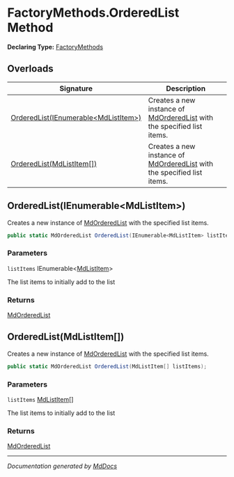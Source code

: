 # FactoryMethods.OrderedList Method

**Declaring Type:** [FactoryMethods](../index.md)

## Overloads

| Signature                                                                   | Description                                                                                            |
| --------------------------------------------------------------------------- | ------------------------------------------------------------------------------------------------------ |
| [OrderedList(IEnumerable\<MdListItem\>)](#orderedlistienumerablemdlistitem) | Creates a new instance of [MdOrderedList](../../MdOrderedList/index.md) with the specified list items. |
| [OrderedList(MdListItem\[\])](#orderedlistmdlistitem)                       | Creates a new instance of [MdOrderedList](../../MdOrderedList/index.md) with the specified list items. |

## OrderedList(IEnumerable\<MdListItem\>)

Creates a new instance of [MdOrderedList](../../MdOrderedList/index.md) with the specified list items.

```csharp
public static MdOrderedList OrderedList(IEnumerable<MdListItem> listItems);
```

### Parameters

`listItems`  IEnumerable\<[MdListItem](../../MdListItem/index.md)\>

The list items to initially add to the list

### Returns

[MdOrderedList](../../MdOrderedList/index.md)

## OrderedList(MdListItem\[\])

Creates a new instance of [MdOrderedList](../../MdOrderedList/index.md) with the specified list items.

```csharp
public static MdOrderedList OrderedList(MdListItem[] listItems);
```

### Parameters

`listItems`  [MdListItem](../../MdListItem/index.md)\[\]

The list items to initially add to the list

### Returns

[MdOrderedList](../../MdOrderedList/index.md)

___

*Documentation generated by [MdDocs](https://github.com/ap0llo/mddocs)*
